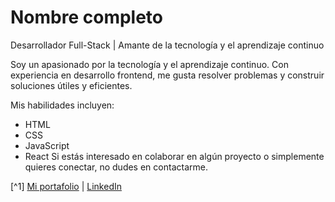 # Nombre completo
Desarrollador Full-Stack | Amante de la tecnología y el aprendizaje continuo

Soy un apasionado por la tecnología y el aprendizaje continuo. Con experiencia en desarrollo frontend, me gusta resolver problemas y construir soluciones útiles y eficientes.

Mis habilidades incluyen:
- HTML
- CSS
- JavaScript
- React
Si estás interesado en colaborar en algún proyecto o simplemente quieres conectar, no dudes en contactarme.

[^1] [Mi portafolio](https://www.tusitio.com) | [LinkedIn](https://www.linkedin.com/in/francisco-rovaretti/)
